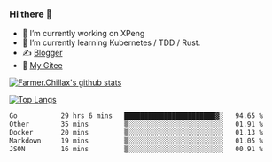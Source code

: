 ### Hi there 👋

- 🔭 I’m currently working on XPeng
- 🌱 I’m currently learning Kubernetes / TDD / Rust.
- ✍️ [Blogger](https://blog.farmer233.top)
- 🤔 [My Gitee](https://gitee.com/Farmer-chong)


[![Farmer.Chillax's github stats](https://github-readme-stats.vercel.app/api?username=FarmerChillax)](https://github.com/anuraghazra/github-readme-stats)

[![Top Langs](https://github-readme-stats.vercel.app/api/top-langs/?username=FarmerChillax&layout=compact&hide=html,css,javascript)](https://github.com/anuraghazra/github-readme-stats)


<a href="https://wakatime.com/@Farmer"> </a>
          <!--START_SECTION:waka-->

```txt
Go           29 hrs 6 mins   ███████████████████████▓░   94.65 %
Other        35 mins         ▒░░░░░░░░░░░░░░░░░░░░░░░░   01.91 %
Docker       20 mins         ▒░░░░░░░░░░░░░░░░░░░░░░░░   01.13 %
Markdown     19 mins         ▒░░░░░░░░░░░░░░░░░░░░░░░░   01.05 %
JSON         16 mins         ▒░░░░░░░░░░░░░░░░░░░░░░░░   00.91 %
```

<!--END_SECTION:waka-->



<!--
**Farmer-chong/Farmer-chong** is a ✨ _special_ ✨ repository because its `README.md` (this file) appears on your GitHub profile.

Here are some ideas to get you started:

- 🔭 I’m currently working on ...
- 🌱 I’m currently learning ...
- 👯 I’m looking to collaborate on ...
- 🤔 I’m looking for help with ...
- 💬 Ask me about ...
- 📫 How to reach me: ...
- 😄 Pronouns: ...
- ⚡ Fun fact: ...
-->
